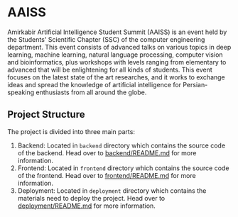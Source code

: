 # AAISS
Amirkabir Artificial Intelligence Student Summit (AAISS) is an event held by the Students' Scientific Chapter (SSC) of the computer engineering department. This event consists of advanced talks on various topics in deep learning, machine learning, natural language processing, computer vision and bioinformatics, plus workshops with levels ranging from elementary to advanced that will be enlightening for all kinds of students. This event focuses on the latest state of the art researches, and it works to exchange ideas and spread the knowledge of artificial intelligence for Persian-speaking enthusiasts from all around the globe. 

## Project Structure
The project is divided into three main parts:
1. Backend: Located in `backend` directory which contains the source code of the backend. Head over to [backend/README.md](backend/README.md) for more information.
2. Frontend: Located in `frontend` directory which contains the source code of the frontend. Head over to [frontend/README.md](frontend/README.md) for more information.
3. Deployment: Located in `deployment` directory which contains the materials need to deploy the project. Head over to [deployment/README.md](deployment/README.md) for more information.
